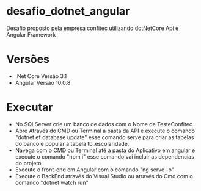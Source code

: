 # desafio_dotnet_angular
Desafio proposto pela empresa confitec utilizando dotNetCore Api e Angular Framework

# Versões
<ul>
  <li>
    .Net Core Versão 3.1
 </li>
    <li>
    Angular Versão 10.0.8
 </li>
</ul>

# Executar

<ul>
  <li>
   No SQLServer crie um banco de dados com o Nome de TesteConfitec
  </li>
  <li>
    Abre Através do CMD ou Terminal a pasta da API e execute o comando "dotnet ef database update" esse comando serve para criar as tabelas do banco e popular a tabela tb_escolaridade.
  </li>
  <li>
  Navega com o CMD ou Terminal até a pasta do Aplicativo em angular e execute o comando "npm i" esse comando vai incluir as dependencias do projeto 
  </li>
    <li>
 Execute o front-end em Angular com o comando "ng serve -o"
  </li>  
  <li>
 Execute o BackEnd através do Visual Studio ou através do Cmd com o comando "dotnet watch run"
  </li>
</ul>
